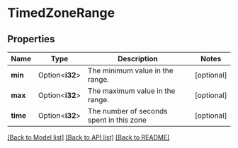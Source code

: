 # TimedZoneRange

## Properties

Name | Type | Description | Notes
------------ | ------------- | ------------- | -------------
**min** | Option<**i32**> | The minimum value in the range. | [optional]
**max** | Option<**i32**> | The maximum value in the range. | [optional]
**time** | Option<**i32**> | The number of seconds spent in this zone | [optional]

[[Back to Model list]](../README.md#documentation-for-models) [[Back to API list]](../README.md#documentation-for-api-endpoints) [[Back to README]](../README.md)


